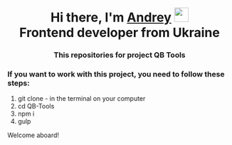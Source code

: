 <h1 align="center">
    Hi there, I'm 
    <a href="https://github.com/AnDrEyFuRsOvV" target="_blank">Andrey</a>
    <img src="https://github.com/blackcater/blackcater/raw/main/images/Hi.gif" height="32"/>
    <br>Frontend developer from Ukraine
</h1>
<h3 align="center">This repositories for project QB Tools</h3>
<h3>If you want to work with this project, you need to follow these steps:</h3>

<ol>
  <li>git clone - in the terminal on your computer</li>
  <li>cd QB-Tools</li>
  <li>npm i</li>
  <li>gulp</li>
</ol>

<p>Welcome aboard!</p>

